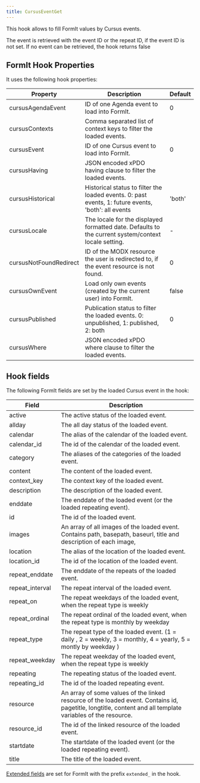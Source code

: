 ```yaml
---
title: CursusEventGet
---
```


This hook allows to fill FormIt values by Cursus events.

The event is retrieved with the event ID or the repeat ID, if the event ID is
not set. If no event can be retrieved, the hook returns false

## FormIt Hook Properties

It uses the following hook properties:

| Property               | Description                                                                                         | Default |
|------------------------|-----------------------------------------------------------------------------------------------------|---------|
| cursusAgendaEvent      | ID of one Agenda event to load into FormIt.                                                         | 0       |
| cursusContexts         | Comma separated list of context keys to filter the loaded events.                                   |         |
| cursusEvent            | ID of one Cursus event to load into FormIt.                                                         | 0       |
| cursusHaving           | JSON encoded xPDO having clause to filter the loaded events.                                        |         |
| cursusHistorical       | Historical status to filter the loaded events. 0: past events, 1: future events, 'both': all events | 'both'  |
| cursusLocale           | The locale for the displayed formatted date. Defaults to the current system/context locale setting. | -       |
| cursusNotFoundRedirect | ID of the MODX resource the user is redirected to, if the event resource is not found.              | 0       |
| cursusOwnEvent         | Load only own events (created by the current user) into FormIt.                                     | false   |
| cursusPublished        | Publication status to filter the loaded events. 0: unpublished, 1: published, 2: both               | 0       |
| cursusWhere            | JSON encoded xPDO where clause to filter the loaded events.                                         |         |

## Hook fields

The following FormIt fields are set by the loaded Cursus event in the hook:

| Field           | Description                                                                                                                                                |
|-----------------|------------------------------------------------------------------------------------------------------------------------------------------------------------|
| active          | The active status of the loaded event.                                                                                                                     |
| allday          | The all day status of the loaded event.                                                                                                                    |
| calendar        | The alias of the calendar of the loaded event.                                                                                                             |
| calendar_id     | The id of the calendar of the loaded event.                                                                                                                |
| category        | The aliases of the categories of the loaded event.                                                                                                         |
| content         | The content of the loaded event.                                                                                                                           |
| context_key     | The context key of the loaded event.                                                                                                                       |
| description     | The description of the loaded event.                                                                                                                       |
| enddate         | The enddate of the loaded event (or the loaded repeating event).                                                                                           |
| id              | The id of the loaded event.                                                                                                                                |
| images          | An array of all images of the loaded event. Contains path, basepath, baseurl, title and description of each image,                                         |
| location        | The alias of the location of the loaded event.                                                                                                             |
| location_id     | The id of the location of the loaded event.                                                                                                                |
| repeat_enddate  | The enddate of the repeats of the loaded event.                                                                                                            |
| repeat_interval | The repeat interval of the loaded event.                                                                                                                   |
| repeat_on       | The repeat weekdays of the loaded event, when the repeat type is weekly                                                                                    |
| repeat_ordinal  | The repeat ordinal of the loaded event, when the repeat type is monthly by weekday                                                                         |
| repeat_type     | The repeat type of the loaded event. (1 = daily , 2 = weekly, 3 = monthly, 4 = yearly, 5 = montly by weekday )                                             |
| repeat_weekday  | The repeat weekday of the loaded event, when the repeat type is weekly                                                                                     |
| repeating       | The repeating status of the loaded event.                                                                                                                  |
| repeating_id    | The id of the loaded repeating event.                                                                                                                      |
| resource        | An array of some values of the linked resource of the loaded event. Contains id, pagetitle, longtitle, content and all template variables of the resource. |
| resource_id     | The id of the linked resource of the loaded event.                                                                                                         |
| startdate       | The startdate of the loaded event (or the loaded repeating event).                                                                                         |
| title           | The title of the loaded event.                                                                                                                             |

[Extended fields](../07_Extended_Fields.md) are set for FormIt with the prefix `extended_`
in the hook.
